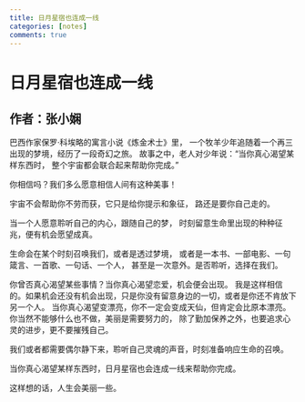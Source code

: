 ```yaml
---
title: 日月星宿也连成一线
categories: [notes]
comments: true
---
```


# 日月星宿也连成一线

## 作者：张小娴

巴西作家保罗·科埃略的寓言小说《炼金术士》里，
一个牧羊少年追随着一个再三出现的梦境，经历了一段奇幻之旅。
故事之中，老人对少年说：“当你真心渴望某样东西时，
整个宇宙都会联合起来帮助你完成。”

你相信吗？我们多么愿意相信人间有这种美事！

宇宙不会帮助你不劳而获，它只是给你提示和象征，
路还是要你自己走的。

当一个人愿意聆听自己的内心，跟随自己的梦，
时刻留意生命里出现的种种征兆，便有机会愿望成真。

生命会在某个时刻召唤我们，或者是透过梦境，
或者是一本书、一部电影、一句箴言、一首歌、一句话、一个人，
甚至是一次意外。是否聆听，选择在我们。

你曾否真心渴望某些事情？当你真心渴望恋爱，机会便会出现。
我是这样相信的。如果机会还没有机会出现，只是你没有留意身边的一切，或者是你还不肯放下另一个人。
当你真心渴望变漂亮，你不一定会变成天仙，但肯定会比原本漂亮。你当然不能够什么也不做，美丽是需要努力的，
除了勤加保养之外，也要追求心灵的进步，更不要摧残自己。

我们或者都需要偶尔静下来，聆听自己灵魂的声音，时刻准备响应生命的召唤。

当你真心渴望某样东西时，日月星宿也会连成一线来帮助你完成。

这样想的话，人生会美丽一些。